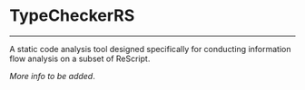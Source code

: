 # TypeCheckerRS
___
A static code analysis tool designed specifically for conducting information flow analysis on a subset of ReScript.

_More info to be added_.
